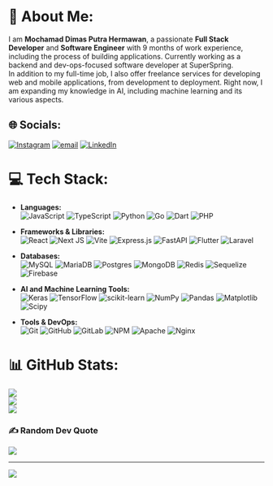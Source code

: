 # 💫 About Me:
I am __Mochamad Dimas Putra Hermawan__, a passionate __Full Stack Developer__ and __Software Engineer__ with 9 months of work experience, including the process of building applications. Currently working as a backend and dev-ops-focused software developer at SuperSpring. <br>In addition to my full-time job, I also offer freelance services for developing web and mobile applications, from development to deployment. Right now, I am expanding my knowledge in AI, including machine learning and its various aspects.


## 🌐 Socials:
[![Instagram](https://img.shields.io/badge/Instagram-%23E4405F.svg?logo=Instagram&logoColor=white)](https://instagram.com/@zcrn21) [![email](https://img.shields.io/badge/Email-D14836?logo=gmail&logoColor=white)](mailto:dimasputrahermawan2103@gmail.com) [![LinkedIn](https://img.shields.io/badge/LinkedIn-%230A66C2.svg?logo=LinkedIn&logoColor=white)](www.linkedin.com/in/mochamaddimasputrahermawan)

# 💻 Tech Stack:
- **Languages:**   
  ![JavaScript](https://img.shields.io/badge/javascript-%23F7DF1E.svg?style=plastic&logo=javascript&logoColor=black)  ![TypeScript](https://img.shields.io/badge/typescript-%23007ACC.svg?style=plastic&logo=typescript&logoColor=white)  ![Python](https://img.shields.io/badge/python-3670A0?style=plastic&logo=python&logoColor=ffdd54) ![Go](https://img.shields.io/badge/go-%2300ADD8.svg?style=plastic&logo=go&logoColor=white) ![Dart](https://img.shields.io/badge/dart-%230175C2.svg?style=plastic&logo=dart&logoColor=white)  ![PHP](https://img.shields.io/badge/php-%23777BB4.svg?style=plastic&logo=php&logoColor=white)  

- **Frameworks & Libraries:**  
  ![React](https://img.shields.io/badge/react-%2320232a.svg?style=plastic&logo=react&logoColor=%2361DAFB)  ![Next JS](https://img.shields.io/badge/Next-black?style=plastic&logo=next.js&logoColor=white)   ![Vite](https://img.shields.io/badge/vite-%23646CFF.svg?style=plastic&logo=vite&logoColor=white)  ![Express.js](https://img.shields.io/badge/express.js-%23404d59.svg?style=plastic&logo=express&logoColor=%2361DAFB) ![FastAPI](https://img.shields.io/badge/FastAPI-005571?style=plastic&logo=fastapi)
 ![Flutter](https://img.shields.io/badge/Flutter-%2302569B.svg?style=plastic&logo=Flutter&logoColor=white)  ![Laravel](https://img.shields.io/badge/laravel-%23FF2D20.svg?style=plastic&logo=laravel&logoColor=white)  

- **Databases:**  
  ![MySQL](https://img.shields.io/badge/mysql-4479A1.svg?style=plastic&logo=mysql&logoColor=white)  ![MariaDB](https://img.shields.io/badge/MariaDB-003545?style=plastic&logo=mariadb&logoColor=white) ![Postgres](https://img.shields.io/badge/postgres-%23316192.svg?style=plastic&logo=postgresql&logoColor=white)   ![MongoDB](https://img.shields.io/badge/MongoDB-%234ea94b.svg?style=plastic&logo=mongodb&logoColor=white)   ![Redis](https://img.shields.io/badge/redis-%23DD0031.svg?style=plastic&logo=redis&logoColor=white) ![Sequelize](https://img.shields.io/badge/Sequelize-52B0E7?style=plastic&logo=Sequelize&logoColor=white)   ![Firebase](https://img.shields.io/badge/firebase-a08021?style=plastic&logo=firebase&logoColor=ffcd34)  

- **AI and Machine Learning Tools:**  
  ![Keras](https://img.shields.io/badge/Keras-%23D00000.svg?style=plastic&logo=Keras&logoColor=white)  ![TensorFlow](https://img.shields.io/badge/TensorFlow-%23FF6F00.svg?style=plastic&logo=TensorFlow&logoColor=white) ![scikit-learn](https://img.shields.io/badge/scikit--learn-%23F7931E.svg?style=plastic&logo=scikit-learn&logoColor=white)  ![NumPy](https://img.shields.io/badge/numpy-%23013243.svg?style=plastic&logo=numpy&logoColor=white) ![Pandas](https://img.shields.io/badge/pandas-%23150458.svg?style=plastic&logo=pandas&logoColor=white) ![Matplotlib](https://img.shields.io/badge/Matplotlib-%23ffffff.svg?style=plastic&logo=Matplotlib&logoColor=black)  ![Scipy](https://img.shields.io/badge/SciPy-%230C55A5.svg?style=plastic&logo=scipy&logoColor=%white)
  
- **Tools & DevOps:**  
  ![Git](https://img.shields.io/badge/git-%23F05033.svg?style=plastic&logo=git&logoColor=white)   ![GitHub](https://img.shields.io/badge/github-%23121011.svg?style=plastic&logo=github&logoColor=white)   ![GitLab](https://img.shields.io/badge/gitlab-%23181717.svg?style=plastic&logo=gitlab&logoColor=white)  ![NPM](https://img.shields.io/badge/NPM-%23CB3837.svg?style=plastic&logo=npm&logoColor=white)  ![Apache](https://img.shields.io/badge/apache-%23D42029.svg?style=plastic&logo=apache&logoColor=white)  ![Nginx](https://img.shields.io/badge/nginx-%23009639.svg?style=plastic&logo=nginx&logoColor=white)  

# 📊 GitHub Stats:
![](https://github-readme-stats.vercel.app/api?username=zycro21&theme=merko&hide_border=false&include_all_commits=false&count_private=false)<br/>
![](https://github-readme-streak-stats.herokuapp.com/?user=zycro21&theme=merko&hide_border=false)<br/>
![](https://github-readme-stats.vercel.app/api/top-langs/?username=zycro21&theme=merko&hide_border=false&include_all_commits=false&count_private=false&layout=compact)

### ✍️ Random Dev Quote
![](https://quotes-github-readme.vercel.app/api?type=horizontal&theme=merko)

---
[![](https://visitcount.itsvg.in/api?id=zycro21&icon=5&color=3)](https://visitcount.itsvg.in)

<!-- Proudly created with GPRM ( https://gprm.itsvg.in ) -->
